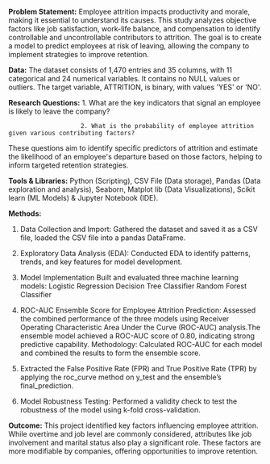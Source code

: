 **Problem Statement:** Employee attrition impacts productivity and morale, making it essential to understand its causes. This study analyzes objective factors like job satisfaction, work-life balance, and compensation to identify controllable and uncontrollable contributors to attrition. The goal is to create a model to predict employees at risk of leaving, allowing the company to implement strategies to improve retention.


**Data:** The dataset consists of 1,470 entries and 35 columns, with 11 categorical and 24 numerical variables. It contains no NULL values or outliers. The target variable, ATTRITION, is binary, with values 'YES' or 'NO'.


**Research Questions:** 
                        1. What are the key indicators that signal an employee is likely to leave the company?

                        2. What is the probability of employee attrition given various contributing factors?
These questions aim to identify specific predictors of attrition and estimate the likelihood of an employee's departure based on those factors, helping to inform targeted retention strategies.


**Tools & Libraries:** Python (Scripting), CSV File (Data storage), Pandas (Data exploration and analysis), Seaborn, Matplot lib (Data Visualizations), Scikit learn (ML Models) & Jupyter Notebook (IDE).


**Methods:**
1. Data Collection and Import: Gathered the dataset and saved it as a CSV file, loaded the CSV file into a pandas DataFrame.
      
2. Exploratory Data Analysis (EDA): Conducted EDA to identify patterns, trends, and key features for model development.
   
3. Model Implementation
Built and evaluated three machine learning models:
Logistic Regression
Decision Tree Classifier
Random Forest Classifier

4. ROC-AUC Ensemble Score for Employee Attrition Prediction: Assessed the combined performance of the three models using Receiver Operating Characteristic Area Under the Curve (ROC-AUC) analysis.The ensemble model achieved a ROC-AUC score of 0.80, indicating strong predictive capability.
Methodology: Calculated ROC-AUC for each model and combined the results to form the ensemble score.

5. Extracted the False Positive Rate (FPR) and True Positive Rate (TPR) by applying the roc_curve method on y_test and the ensemble’s final_prediction.
 
6. Model Robustness Testing: Performed a validity check to test the robustness of the model using k-fold cross-validation.


**Outcome:** This project identified key factors influencing employee attrition. While overtime and job level are commonly considered, attributes like job involvement and marital status also play a significant role. These factors are more modifiable by companies, offering opportunities to improve retention.









